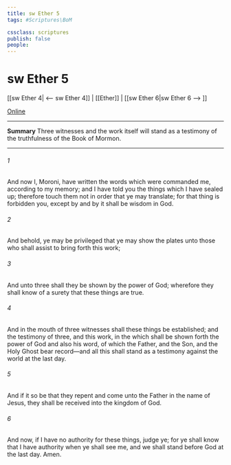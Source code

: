 ```yaml
---
title: sw Ether 5
tags: #Scriptures\BoM

cssclass: scriptures
publish: false
people:
---
```


# sw Ether 5
[[sw Ether 4| <-- sw Ether 4]] | [[Ether]] | [[sw Ether 6|sw Ether 6 --> ]]

[Online](https://churchofjesuschrist.org/study/scriptures/bofm/ether/5?lang=eng)

---
__Summary__
Three witnesses and the work itself will stand as a testimony of the truthfulness of the Book of Mormon.

---
###### 1 
And now I, Moroni, have written the words which were commanded me, according to my memory; and I have told you the things which I have sealed up; therefore touch them not in order that ye may translate; for that thing is forbidden you, except by and by it shall be wisdom in God.

###### 2 
And behold, ye may be privileged that ye may show the plates unto those who shall assist to bring forth this work;

###### 3 
And unto three shall they be shown by the power of God; wherefore they shall know of a surety that these things are true.

###### 4 
And in the mouth of three witnesses shall these things be established; and the testimony of three, and this work, in the which shall be shown forth the power of God and also his word, of which the Father, and the Son, and the Holy Ghost bear record—and all this shall stand as a testimony against the world at the last day.

###### 5 
And if it so be that they repent and come unto the Father in the name of Jesus, they shall be received into the kingdom of God.

###### 6 
And now, if I have no authority for these things, judge ye; for ye shall know that I have authority when ye shall see me, and we shall stand before God at the last day. Amen.

